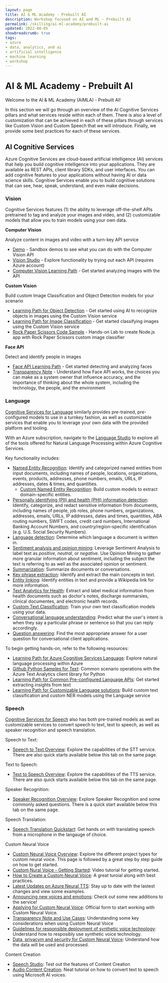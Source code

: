 ```yaml
---
layout: page
title: AI & ML Academy - Prebuilt AI
description: Workshop focused on AI and ML - Prebuilt AI
permalink: /skilling/ai-ml-academy/prebuilt-ai
updated: 2022-08-05
showbreadcrumb: true
tags: 
- azure
- data, analytics, and ai
- artificial intelligence
- machine learning
- workshop
---
```


# AI & ML Academy - Prebuilt AI

Welcome to the AI & ML Academy (AIMLA) - Prebuilt AI!

In this section we will go through an overview of the AI Cognitive Services pillars and what services reside within each of them. There is also a level of customization that can be achieved in each of these pillars through services like Custom Vision and Custom Speech that we will introduce.  Finally, we provide some best practices for each of these services.

## AI Cognitive Services

Azure Cognitive Services are cloud-based artificial intelligence (AI) services that help you build cognitive intelligence into your applications. They are available as REST APIs, client library SDKs, and user interfaces. You can add cognitive features to your applications without having AI or data science skills. Cognitive Services enable you to build cognitive solutions that can see, hear, speak, understand, and even make decisions.

<!--
```html
<!DOCTYPE html>
<html>
  <style>
    body {
        block {
      display: inline-block;
      width: 200px;
      height: 200px;
      background-color: lightgray;
        }
      container  {
  text-align: center;
    }
    }
  </style>
  <body>
    <pre>
      <div class="container">
          <div class="block"></div>
          <div class="block"></div>
          <div class="block"></div>
          <div class="block"></div>
      </div>
    </pre>
  </body>
</html>

```
-->
### Vision 

Cognitive Services features (1) the ability to leverage off-the-shelf APIs pretrained to tag and analyze your images and video, and (2) customizable models that allow you to train models using your own data.  

**Computer Vision**

Analyze content in images and video with a turn-key API service
- [Demo](https://aidemos.microsoft.com/computer-vision) - Sandbox demos to see what you can do with the Computer Vision API
-	[Vision Studio](https://portal.vision.cognitive.azure.com/gallery/featured) - Explore functionality by trying out each API (requires Azure account)
- [Computer Vision Learning Path](https://docs.microsoft.com/en-us/learn/paths/explore-computer-vision-microsoft-azure/) - Get started analyzing images with the API

**Custom Vision**

Build custom Image Classification and Object Detection models for your scenario
- [Learning Path for Object Detection](https://docs.microsoft.com/en-us/learn/modules/train-custom-vision-ai/) - Get started using AI to recognize objects in images using the Custom Vision service
- [Learning Path for Image Classification](https://docs.microsoft.com/en-us/learn/modules/classify-images-custom-vision/) - Get started classifying images using the Custom Vision service
- [Rock Paper Scissors Code Sample](https://github.com/azure-samples/rock-paper-scissors-customvision/tree/master/) - Hands-on Lab to create Node.js app with Rock Paper Scissors custom image classifier

**Face API**

Detect and identify people in images
- [Face API Learning Path](https://docs.microsoft.com/en-us/learn/modules/detect-analyze-faces/) - Get started detecting and analyzing faces 
- [Transparency Note](https://azure.microsoft.com/mediahandler/files/resourcefiles/transparency-note-azure-cognitive-services-face-api/Face%20API%20Transparency%20Note%20(March%202019).pdf) - Understand how Face API works, the choices you can make as a system owner that influence accuracy, and the importance of thinking about the whole system, including the technology, the people, and the environment

### Language

[Cognitive Services for Language](https://docs.microsoft.com/en-us/azure/cognitive-services/language-service/overview) similarly provides pre-trained, pre-configured models to use in a turnkey fashion, as well as customizable services that enable you to leverage your own data with the provided platform and tooling.

With an Azure subscription, navigate to the [Language Studio](https://language.cognitive.azure.com/) to explore all of the tools offered for Natural Language Processing within Azure Cognitive Services.

Key functionality includes:
* [Named Entity Recognition](https://docs.microsoft.com/en-us/azure/cognitive-services/language-service/named-entity-recognition/concepts/named-entity-categories): Identify and categorized named entities from input documents, including names of people, locations, organizations, events, products, addresses, phone numbers, emails, URLs, IP addresses, dates & times, and quantities.
    * [Custom Named Entity Recognition](https://docs.microsoft.com/en-us/azure/cognitive-services/language-service/custom-named-entity-recognition/overview): Build custom models to extract domain-specific entities.
* [Personally identifying (PII) and health (PHI) information detection](https://docs.microsoft.com/en-us/azure/cognitive-services/language-service/personally-identifiable-information/concepts/entity-categories): Identify, categorize, and redact sensitive information from documents, including names of people, job roles, phone numbers, organizations, addresses, emails, URLs, IP addresses, dates and times, quantities, ABA routing numbers, SWIFT codes, credit card numbers, International Banking Account Numbers, and country/region-specific identification (e.g. U.S. Social Security Numbers).
* [Language detection](https://docs.microsoft.com/en-us/azure/cognitive-services/language-service/language-detection/overview): Determine which language a document is written in.
* [Sentiment analysis and opinion mining](https://docs.microsoft.com/en-us/azure/cognitive-services/language-service/sentiment-opinion-mining/how-to/call-api?source=recommendations): Leverage Sentiment Analysis to label text as *positive*, *neutral*, or *negative*.  Use Opinion Mining to gather more granular information about sentiment, including the subject the text is referring to as well as the associated opinion or sentiment.  
* [Summarization](https://docs.microsoft.com/en-us/azure/cognitive-services/language-service/summarization/overview?tabs=document-summarization): Summarize documents or conversations.
* [Key phrase extraction](https://docs.microsoft.com/en-us/azure/cognitive-services/language-service/key-phrase-extraction/overview): Identify and extract the main concepts in text.
* [Entity linking](https://docs.microsoft.com/en-us/azure/cognitive-services/language-service/entity-linking/overview): Identify entities in text and provide a Wikipedia link for more information.
* [Text Analytics for Health](https://docs.microsoft.com/en-us/azure/cognitive-services/language-service/text-analytics-for-health/overview?tabs=ner): Extract and label medical information from health documents such as doctor's notes, discharge summarsies, clinical documentes, and electronic health records.  
* [Custom Text Classification](https://docs.microsoft.com/en-us/azure/cognitive-services/language-service/custom-text-classification/overview): Train your own text classification models using your data.
* [Conversational language understanding](https://docs.microsoft.com/en-us/azure/cognitive-services/language-service/conversational-language-understanding/overview): Predict what the user's intent is when they say a particular phrase or sentence so that you can reply accordingly.
* [Question answering](https://docs.microsoft.com/en-us/azure/cognitive-services/language-service/question-answering/overview): Find the most appropriate answer for a user question for conversational client applications.

To begin getting hands-on, refer to the following resources:
* [Learning Path for Azure Cognitive Services Language](https://docs.microsoft.com/en-us/training/paths/explore-natural-language-processing/): Explore natural language processing within Azure
* [Github Python Samples for Text](https://github.com/Azure/azure-sdk-for-python/tree/main/sdk/textanalytics/azure-ai-textanalytics/samples): Common scenario operations with the Azure Text Analytics client library for Python
* [Learning Path for Common Pre-configured Language APIs](https://docs.microsoft.com/en-us/training/modules/extract-insights-text-with-text-analytics-service/): Get started extracting insights from text
* [Learning Path for Customizable Language solutions](https://docs.microsoft.com/en-us/training/paths/build-custom-text-analytics/): Build custom text classification and custom NER models using the Language service

### Speech

[Cognitive Services for Speech](https://learn.microsoft.com/en-us/azure/cognitive-services/speech-service/) also has both pre-trained models as well as customizable services to convert speech to text, text to speech, as well as speaker recognition and speech translation.

Speech to Text:
* [Speech to Text Overview](https://learn.microsoft.com/en-us/azure/cognitive-services/speech-service/speech-to-text): Explore the capabilities of the STT service. There are also quick starts available below this tab on the same page.

Text to Speech:
* [Text to Speech Overview](https://learn.microsoft.com/en-us/azure/cognitive-services/speech-service/text-to-speech): Explore the capabilities of the TTS service. There are also quick starts available below this tab on the same page.

Speaker Recognition:
* [Speaker Recognition Overview](https://learn.microsoft.com/en-us/azure/cognitive-services/speech-service/speaker-recognition-overview): Explore Speaker Recognition and some commonly asked questions. There is a quick start available below this tab on the same page.

Speech Translation:
* [Speech Translation Quickstart](https://learn.microsoft.com/en-us/azure/cognitive-services/speech-service/get-started-speech-translation?tabs=terminal&pivots=programming-language-csharp): Get hands on with translating speech from a microphone in the langauge of choice.

Custom Neural Voice
* [Custom Neural Voice Overview](https://learn.microsoft.com/en-us/azure/cognitive-services/speech-service/custom-neural-voice): Explore the different project types for custom neural voice. This page is followed by a great step by step guide on how to get started.
* [Custom Nural Voice - Getting Started](https://www.youtube.com/watch?v=di3vKMhyLaY): Video tutorial for getting started.
* [How to Create a Custom Neural Voice](https://techcommunity.microsoft.com/t5/ai-cognitive-services-blog/how-to-create-a-custom-neural-voice/ba-p/3028275): A great turoial along with best practices.
* [Latest Updates pn Azure Neural TTS](https://techcommunity.microsoft.com/t5/ai-cognitive-services-blog/latest-updates-on-azure-neural-tts-new-voices-for-casual/ba-p/2761278): Stay up to date with the lastest changes and view some examples.
* [Announcing new voices and emotions](https://azure.microsoft.com/en-us/blog/announcing-new-voices-and-emotions-to-azure-neural-text-to-speech/): Check out some new additions to the service!
* [Applying for Custom Neural Voice](https://learn.microsoft.com/en-us/shows/azure-videos/applying-for-custom-neural-voice): Official form to start working with Custom Neural Voice.
* [Transparency Note and Use Cases](https://learn.microsoft.com/en-us/legal/cognitive-services/speech-service/custom-neural-voice/transparency-note-custom-neural-voice?context=%2Fazure%2Fcognitive-services%2Fspeech-service%2Fcontext%2Fcontext): Understanding some key considerations when using Custom Neural Voice
* [Guidelines for responsible deployment of synthetic voice technology](https://learn.microsoft.com/en-us/legal/cognitive-services/speech-service/custom-neural-voice/concepts-guidelines-responsible-deployment-synthetic): Understand how to resposibly use synthetic voice technology.
* [Data, privacym and security for Custom Neural Voice](https://learn.microsoft.com/en-us/legal/cognitive-services/speech-service/custom-neural-voice/data-privacy-security-custom-neural-voice?context=%2Fazure%2Fcognitive-services%2Fspeech-service%2Fcontext%2Fcontext): Understand how the data will be used and processed.

Content Creation
* [Speech Studio](https://speech.microsoft.com/audiocontentcreation?msclkid=68f18c52c10711ec8b45f75fc0c21c62): Test out the features of Content Creation
* [Audio Content Creation](https://www.youtube.com/watch?v=ygApYuOOG6w&t=173s): Neat tutorial on how to convert text to speech using Microsoft AI voices.

